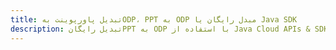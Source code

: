 ---title: تبدیل پاورپوینت بهODP، PPT به ODP مبدل رایگان یا Java SDKdescription: تبدیل رایگانPPT به ODP با استفاده از Java Cloud APIs & SDK. همچنین اسناد Microsoft PowerPoint را در Cloud ایجاد، ویرایش و رندر کنید.---